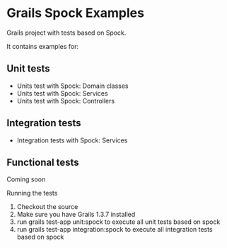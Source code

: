 Grails Spock Examples
=====================

Grails project with tests based on Spock.

It contains examples for:

Unit tests
---------------------
* Units test with Spock: Domain classes
* Units test with Spock: Services
* Units test with Spock: Controllers

Integration tests
---------------------
* Integration tests with Spock: Services

Functional tests
---------------------
Coming soon

Running the tests

1. Checkout the source
2. Make sure you have Grails 1.3.7 installed
3. run grails test-app unit:spock to execute all unit tests based on spock
4. run grails test-app integration:spock to execute all integration tests based on spock
